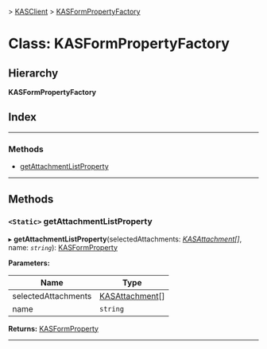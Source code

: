 [](../README.md) > [KASClient](../modules/kasclient.md) > [KASFormPropertyFactory](../classes/kasclient.kasformpropertyfactory.md)

# Class: KASFormPropertyFactory

## Hierarchy

**KASFormPropertyFactory**

## Index

---

### Methods

* [getAttachmentListProperty](kasclient.kasformpropertyfactory.md#getattachmentlistproperty)

---

## Methods

<a id="getattachmentlistproperty"></a>

### `<Static>` getAttachmentListProperty

▸ **getAttachmentListProperty**(selectedAttachments: *[KASAttachment](kasclient.kasattachment.md)[]*, name: *`string`*): [KASFormProperty](kasclient.kasformproperty.md)

**Parameters:**

| Name | Type |
| ------ | ------ |
| selectedAttachments | [KASAttachment](kasclient.kasattachment.md)[] |
| name | `string` |

**Returns:** [KASFormProperty](kasclient.kasformproperty.md)

___

